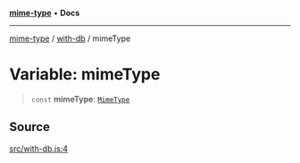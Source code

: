 [**mime-type**](../../README.md) • **Docs**

***

[mime-type](../../modules.md) / [with-db](../README-1.md) / mimeType

# Variable: mimeType

> `const` **mimeType**: [`MimeType`](../../index/classes/MimeType.md)

## Source

[src/with-db.js:4](https://github.com/snowyu/mime-type.js/blob/c0a55571f1328e6897811c459cdccf557dee4c6f/src/with-db.js#L4)
